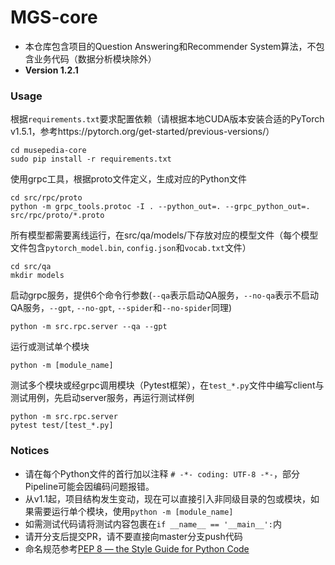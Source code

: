 # MGS-core
- 本仓库包含项目的Question Answering和Recommender System算法，不包含业务代码（数据分析模块除外）
- **Version 1.2.1**

### Usage
根据`requirements.txt`要求配置依赖（请根据本地CUDA版本安装合适的PyTorch v1.5.1，参考https://pytorch.org/get-started/previous-versions/）
```shell
cd musepedia-core
sudo pip install -r requirements.txt
```

使用grpc工具，根据proto文件定义，生成对应的Python文件
```shell
cd src/rpc/proto
python -m grpc_tools.protoc -I . --python_out=. --grpc_python_out=. src/rpc/proto/*.proto 
```

所有模型都需要离线运行，在src/qa/models/下存放对应的模型文件（每个模型文件包含`pytorch_model.bin`, `config.json`和`vocab.txt`文件）
```shell
cd src/qa
mkdir models
```

启动grpc服务，提供6个命令行参数(`--qa`表示启动QA服务，`--no-qa`表示不启动QA服务，`--gpt`, `--no-gpt`, `--spider`和`--no-spider`同理)
```shell
python -m src.rpc.server --qa --gpt
```

运行或测试单个模块
```shell
python -m [module_name]
```

测试多个模块或经grpc调用模块（Pytest框架），在`test_*.py`文件中编写client与测试用例，先启动server服务，再运行测试样例
```shell
python -m src.rpc.server
pytest test/[test_*.py]
```

### Notices
- 请在每个Python文件的首行加以注释 `# -*- coding: UTF-8 -*-`，部分Pipeline可能会因编码问题报错。
- 从v1.1起，项目结构发生变动，现在可以直接引入非同级目录的包或模块，如果需要运行单个模块，使用`python -m [module_name]`
- 如需测试代码请将测试内容包裹在`if __name__ == '__main__':`内
- 请开分支后提交PR，请不要直接向master分支push代码
- 命名规范参考[PEP 8 — the Style Guide for Python Code](https://pep8.org)